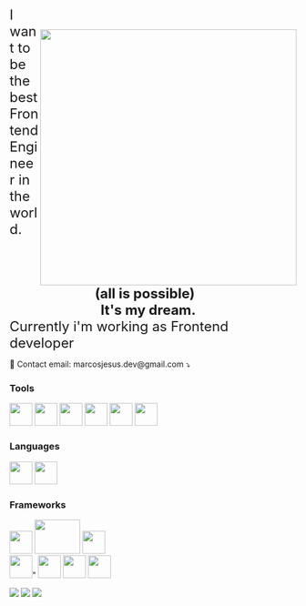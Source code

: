 <img style = "margin-top: 40px;" align="right" width = "450" src="https://user-images.githubusercontent.com/83055784/178975100-41e15a7f-ce2e-48de-9094-ed5c9c923be3.png">

<span align="left" style="font-size:24px;"> 
  I want to be the best Frontend Engineer in the world.
  <br> <b style="margin-left:150px;">(all is possible)</b><br>
  <strong style="margin-left:160px;"> It's my dream. </strong><br>
  Currently i'm working as Frontend developer
	
</span>
<p>
   💌 Contact email: marcosjesus.dev@gmail.com ⤵️
</p>

### Tools
<p align="left">
  <img src="https://cdn.jsdelivr.net/gh/devicons/devicon/icons/filezilla/filezilla-plain.svg" width="40px" height="40px"/>
  <img src="https://cdn.jsdelivr.net/gh/devicons/devicon/icons/webpack/webpack-original.svg" width="40px" height="40px" />
  <img src="https://cdn.jsdelivr.net/gh/devicons/devicon/icons/docker/docker-original.svg" width="40px" height="40px" />
  <img src="https://cdn.jsdelivr.net/gh/devicons/devicon/icons/gulp/gulp-plain.svg" width="40px" height="40px" />
  <img src="https://cdn.jsdelivr.net/gh/devicons/devicon/icons/figma/figma-original.svg" width="40px" height="40px" />
  <img src="https://cdn.jsdelivr.net/gh/devicons/devicon/icons/nginx/nginx-original.svg" width="40px" height="40px"/>
</p>

### Languages
<p>
		<img src="https://cdn.jsdelivr.net/gh/devicons/devicon/icons/javascript/javascript-original.svg" width="40px" height="40px"/>
		<img src="https://cdn.jsdelivr.net/gh/devicons/devicon/icons/csharp/csharp-original.svg" width="40px" height="40px"/>

</p>

### Frameworks
<p align="left">
		<img src="https://cdn.jsdelivr.net/gh/devicons/devicon/icons/vuejs/vuejs-original.svg" width="40px" height="40px"/>
		<img src="https://cdn.jsdelivr.net/gh/devicons/devicon/icons/nuxtjs/nuxtjs-original-wordmark.svg" width="80px" height="60px" />
		<img src="https://cdn.jsdelivr.net/gh/devicons/devicon/icons/socketio/socketio-original.svg" width="40px" height="40px" />
		<br>
		<img src="https://cdn.jsdelivr.net/gh/devicons/devicon/icons/jest/jest-plain.svg" width="40px" height="40px" />"
            	<img src="https://cdn.jsdelivr.net/gh/devicons/devicon/icons/tailwindcss/tailwindcss-original-wordmark.svg" width="40px" height="40px" />
		<img src="https://cdn.jsdelivr.net/gh/devicons/devicon/icons/nodejs/nodejs-original-wordmark.svg" width="40px" height="40px" />
      		<img src="https://cdn.jsdelivr.net/gh/devicons/devicon/icons/dotnetcore/dotnetcore-original.svg" width="40px" height="40px" />
          
          

</p>

<p align="left">
  <a href="https://www.linkedin.com/in/marcos-jesus-1771261a7/" alt="Linkedin">
  <img src="https://img.shields.io/badge/-Linkedin-0e76a8?style=flat-square&logo=Linkedin&logoColor=white&link=LINK-DO-SEU-LINKEDIN" /></a>

  <a href="https://www.facebook.com/profile.php?id=100030023057288" alt="Facebook">
  <img src="https://img.shields.io/badge/-Facebook-3b5998?style=flat-square&labelColor=3b5998&logo=facebook&logoColor=white&link=LINK-DO-SEU-FACEBOOK"/></a>

  <a href="https://www.instagram.com/marcos_jeesus/" alt="Instagram">
  <img src="https://img.shields.io/badge/-Instagram-DF0174?style=flat-square&labelColor=DF0174&logo=instagram&logoColor=white&link=LINK-DO-SEU-INSTAGRAM"/></a>
</p>  
